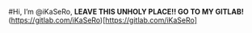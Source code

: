 #Hi, I’m @iKaSeRo, 
**LEAVE THIS UNHOLY PLACE!! GO TO MY GITLAB!** (https://gitlab.com/iKaSeRo)[https://gitlab.com/iKaSeRo]

<!---
iKaSeRo/iKaSeRo is a ✨ special ✨ repository because its `README.md` (this file) appears on your GitHub profile.
You can click the Preview link to take a look at your changes.
--->
